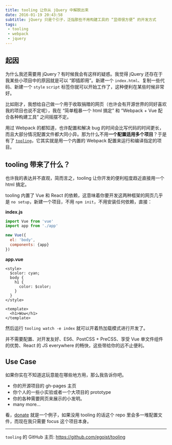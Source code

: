 ```yaml
---
title: tooling 让你从 jQuery 中解脱出来
date: 2016-01-19 20:43:58
subtitle: jQuery 只是个引子，泛指那些不用构建工具的 “显得很方便” 的开发方式
tags:
 - tooling
 - webpack
 - jquery
---
```


## 起因

为什么我还需要用 jQuery？有时候我会有这样的疑惑。我觉得 jQuery 还存在于我某些小项目中的原因就是可以 “即插即用”。新建一个 `index.html`、复制一些代码、新建一个 `style` `script` 标签你就可以开始工作了，这种便利在某些时候非常好。

比如刚才，我想给自己做一个用于收取捐赠的网页（也许会有开源世界的同好喜欢我的项目也说不定呢），我在 “简单粗暴一个 html 搞定” 和 “Webpack + Vue 配合各种构建工具” 之间摇摆不定。

用过 Webpack 的都知道，也许配置和解决 bug 的时间会比写代码的时间更长，而且大部分情况配置文件都大同小异。那为什么不用**一个配置适用多个项目**？于是有了 [`tooling`](https://github.com/egoist/tooling)，它其实就是用一个内置的 Webpack 配置来运行和编译指定的项目。

## tooling 带来了什么？

也许我的表达并不直观，简而言之，tooling 让你开发的便利程度趋近直接用一个 html 搞定。

tooling 内置了 Vue 和 React 的依赖，这意味着你要开发这两种框架的网页几乎是 `no setup`，新建一个项目，不用 `npm init`，不用安装任何依赖，直接：

**index.js**

```javascript
import Vue from 'vue'
import app from './app'

new Vue({
  el: 'body',
  components: {app}
})
```

**app.vue**

```vue
<style>
  $color: cyan;
  body {
    h1 {
      color: $color;
    }
  }
</style>

<template>
  <h1>Wow</h1>
</template>
```

然后运行 `tooling watch -e index` 就可以开着热加载模式进行开发了。

并不需要配置、对开发友好、ES6、PostCSS + PreCSS、享受 Vue 单文件组件的优势、React 的 JS everywhere 的畅快，这些带给你的远不止便利。

## Use Case

如果你实在不知道这玩意能在哪些地方用，那么我告诉你吧。

- 你的开源项目的 gh-pages 主页
- 你个人的一些小实验或者一个大项目的 prototype
- 你的各种需要网页来展示的小发明。
- many more...

看，[donate](https://github.com/egoist/donate) 就是一个例子，如果没用 tooling 的话这个 repo 里会多一堆配置文件，而现在我只需要 focus 这个项目本身。

---

`tooling` 的 GitHub 主页: https://github.com/egoist/tooling
